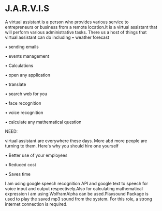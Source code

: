# J.A.R.V.I.S


A virtual assistant is a person who provides various service to entrepreneurs or business from a remote location.It is a virtual assistant that will perform various administrative tasks.
There us a host of things that virtual assistant can do including
• weather forecast



• sending emails



• events management



• Calculations



• open any application



• translate



• search web for you



• face recognition



• voice recognition



• calculate any mathematical question





NEED:

  virtual assistant are everywhere these    days. More abd more people are         turning to them. Here's why you should   hire one yourself

  • Better use of your employees

  • Reduced cost

  • Saves time



I am using google speech recognition API and google text to speech for voice input and output respectively.Also for calculating mathematical expression i am using WolframAlpha can be used.Playsound Package is used to play the saved mp3 sound from the system. 
For this role, a strong internet connection is required.
